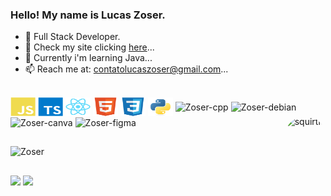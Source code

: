 ### Hello! My name is Lucas Zoser.



- 🔭 Full Stack Developer.
- 📓 Check my site clicking <a href="https://zoser.com.br/" target="_blank">here</a>...
- 🌱 Currently i'm learning Java...
- 📫 Reach me at: contatolucaszoser@gmail.com...

<div style="display: inline_block"><br>
  <img align="center" alt="Zoser-Js" height="30" width="40" src="https://raw.githubusercontent.com/devicons/devicon/master/icons/javascript/javascript-plain.svg">
  <img align="center" alt="Zoser-Ts" height="30" width="40" src="https://raw.githubusercontent.com/devicons/devicon/master/icons/typescript/typescript-plain.svg">
  <img align="center" alt="Zoser-React" height="30" width="40" src="https://raw.githubusercontent.com/devicons/devicon/master/icons/react/react-original.svg">
  <img align="center" alt="Zoser-HTML" height="30" width="40" src="https://raw.githubusercontent.com/devicons/devicon/master/icons/html5/html5-original.svg">
  <img align="center" alt="Zoser-CSS" height="30" width="40" src="https://raw.githubusercontent.com/devicons/devicon/master/icons/css3/css3-original.svg">
  <img align="center" alt="Zoser-Python" height="30" width="40" src="https://raw.githubusercontent.com/devicons/devicon/master/icons/python/python-original.svg">
  <img align="center" alt="Zoser-cpp" height="30" width="40" src="https://cdn.jsdelivr.net/gh/devicons/devicon/icons/cplusplus/cplusplus-original.svg">
  <img align="center" alt="Zoser-debian" height="30" width="40" src="https://cdn.jsdelivr.net/gh/devicons/devicon/icons/debian/debian-plain.svg">
  <img align="center" alt="Zoser-canva" height="30" width="40" src="https://cdn.jsdelivr.net/gh/devicons/devicon/icons/canva/canva-original.svg">
  <img align="center" alt="Zoser-figma" height="30" width="40" src="https://cdn.jsdelivr.net/gh/devicons/devicon/icons/figma/figma-original.svg">
  <img align="right" alt="squirtle" height="100" style="border-radius:50px;"         src="https://cdn.discordapp.com/attachments/458313607244152852/1015345665318064188/animesher.com_squirtle-onigiri-riceball-1658740.gif">
</div>
 
 ##
 ![Zoser](https://github-readme-stats.vercel.app/api?username=Zosin0&show_icons=true&theme=tokyonightmerko)
 ##

<div> 
  <a href = "mailto:contatolucaszoser@gmail.com"><img src="https://img.shields.io/badge/-Gmail-%23333?style=for-the-badge&logo=gmail&logoColor=white" target="_blank"></a>
  <a href="https://br.linkedin.com/in/lucaszoser" target="_blank"><img src="https://img.shields.io/badge/-LinkedIn-%230077B5?style=for-the-badge&logo=linkedin&logoColor=white" target="_blank"></a> 
  <!--
   ![Snake animation](https://github.com/Zosin0/Zosin0/blob/output/github-contribution-grid-snake.svg) 
 -->
 </div>

